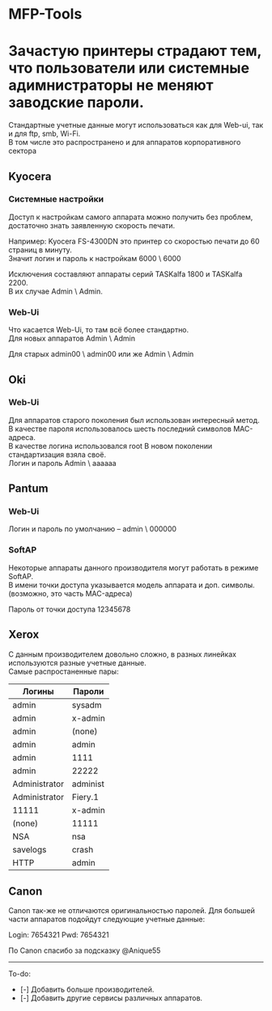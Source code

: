 # MFP-Tools
# Зачастую принтеры страдают тем, что пользователи или системные адимнистраторы не меняют заводские пароли.

Стандартные учетные данные могут использоваться как для Web-ui, так и для ftp, smb, Wi-Fi.  
В том числе это распространено и для аппаратов корпоративного сектора

## Kyocera
### Системные настройки
Доступ к настройкам самого аппарата можно получить без проблем,
достаточно знать заявленную скорость печати.

Например: Kyocera FS-4300DN это принтер со скоростью печати до 60 страниц в минуту.  
Значит логин и пароль к настройкам 6000 \ 6000

Исключения составляют аппараты серий TASKalfa 1800 и TASKalfa 2200.  
В их случае	Admin \ Admin.

### Web-Ui
Что касается Web-Ui, то там всё более стандартно.  
Для новых аппаратов Admin \ Admin

Для старых admin00 \ admin00 или же Admin \ Admin

## Oki
### Web-Ui
Для аппаратов старого поколения был использован интересный метод.
В качестве пароля использовалось шесть последний символов MAC-адреса.  
В качестве логина использовался root
В новом поколении стандартизация взяла своё.  
Логин и пароль Admin \ aaaaaa

## Pantum
### Web-Ui
Логин и пароль по умолчанию – admin \ 000000

### SoftAP
Некоторые аппараты данного производителя могут работать в режиме SoftAP.  
В имени точки доступа указывается модель аппарата и доп. символы. (возможно, это часть MAC-адреса)  

Пароль от точки доступа 12345678

## Xerox
C данным производителем довольно сложно, в разных линейках используются разные учетные данные.  
Самые распростаненные пары:


| Логины        | Пароли   |
|---------------|----------|
| admin         | sysadm   |
| admin         | x-admin  |
| admin         | (none)   |
| admin         | admin    |
| admin         | 1111     |
| admin         | 22222    |
| Administrator | administ |
| Administrator | Fiery.1  |
| 11111         | x-admin  |
| (none)        | 11111    |
| NSA           | nsa      |
| savelogs      | crash    |
| HTTP          | admin    |


## Canon
Canon так-же не отличаются оригинальностью паролей. Для большей части аппаратов подойдут следующие учетные данные:  

Login: 7654321
Pwd:   7654321

По Canon спасибо за подсказку @Anique55

___  
To-do:
- [-] Добавить больше производителей.
- [-] Добавить другие сервисы различных аппаратов.
